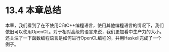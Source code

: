 # 13.4 本章总结

本章，我们看到了在不使用C和C++编程语言，使用其他编程语言的情况下，我们依旧可以使用OpenCL。对于相对高级的语言来说，我们更加看中生产力的大小。还关注了一下函数编程语言是如何进行OpenCL编程的，并用Haskell完成了一个例子。
